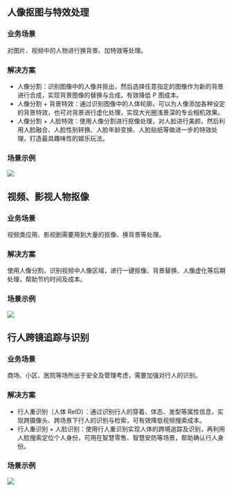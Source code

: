 ## 人像抠图与特效处理
### 业务场景
对图片、视频中的人物进行换背景、加特效等处理。
### 解决方案
- 人像分割：识别图像中的人像并抠出，然后选择任意指定的图像作为新的背景进行合成，实现背景图像的替换与合成，有效降低 P 图成本。
- 人像分割 + 背景特效：通过识别图像中的人体轮廓，可以为人像添加各种设定的背景特效，也可对背景进行虚化处理，实现大光圈浅景深的专业相机效果。
- 人像分割 + 人脸特效：使用人像分割进行抠像处理，对人脸进行美颜，然后利用人脸融合、人脸性别转换、人脸年龄变换、人脸贴纸等做进一步的特效处理，打造最具趣味性的娱乐玩法。

### 场景示例
![](https://main.qcloudimg.com/raw/04f0b9ce65cf14a1a3cda327caeaff5d.png)

## 视频、影视人物抠像
### 业务场景
视频类应用、影视剧需要用到大量的抠像、换背景等处理。
### 解决方案
使用人像分割，识别视频中人像区域，进行一键抠像、背景替换、人像虚化等后期处理，帮助节约时间及成本。

### 场景示例
![](https://main.qcloudimg.com/raw/2e6033b706e237377233c8a6c7bea9a8.png)

## 行人跨镜追踪与识别
### 业务场景
商场、小区、医院等场所出于安全及管理考虑，需要加强对行人的识别。
### 解决方案
- 行人重识别（人体 ReID）：通过识别行人的穿着、体态、发型等属性信息，实现跨摄像头、跨场景下行人的识别与检索，可有效降低视频搜索成本。
- 行人重识别 + 人脸识别：使用行人重识别实现人体的跨境追踪及识别，再利用人脸搜索定位个人身份，可用在智慧零售、智慧安防等场景，帮助确认行人身份。

### 场景示例
![](https://main.qcloudimg.com/raw/2924449e0a74b736771488d978b77ab6.png)

